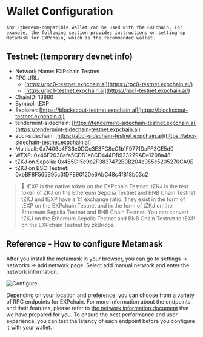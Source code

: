 # Wallet Configuration

    Any Ethereum-compatible wallet can be used with the EXPchain. For example, the following section provides instructions on setting up MetaMask for EXPchain, which is the recommended wallet.

## Testnet: (temporary devnet info)

- Network Name: EXPchain Testnet
- RPC URL:
  - [https://rpc0-testnet.expchain.ai](https://rpc0-testnet.expchain.ai/)
  - [https://rpc1-testnet.expchain.ai](https://rpc1-testnet.expchain.ai/)
- ChainID: 18880
- Symbol: tEXP
- Explorer: [https://blockscout-testnet.expchain.ai](https://blockscout-testnet.expchain.ai)
- tendermint-sidechain: [https://tendermint-sidechain-testnet.expchain.ai](https://tendermint-sidechain-testnet.expchain.ai)
- abci-sidechain: [https://abci-sidechain-testnet.expchain.ai](https://abci-sidechain-testnet.expchain.ai)
- Multicall: 0x7406c4F36c0DCc3E3FC8cC1b1F9771DaFF3CE5d0
- WEXP: 0x46F2038afa5CDD1a8CD444DB923279ADe1208a48
- tZKJ on Sepolia: 0x465C15e9e2F3837472B0B204e955c5205270CA9E
- tZKJ on BSC Testnet: 0xbBF8F565995c3fDF890120e6AbC48c4f818b03c2

> 🌟 tEXP is the native token on the EXPchain Testnet. tZKJ is the test token of ZKJ on the Ethereum Sepolia Testnet and BNB Chain Testnet. tZKJ and tEXP have a 1:1 exchange ratio. They exist in the form of tEXP on the EXPchain Testnet and in the form of tZKJ on the Ethereum Sepolia Testnet and BNB Chain Testnet. You can convert tZKJ on the Ethereum Sepolia Testnet and BNB Chain Testnet to tEXP on the EXPchain Testnet by zkBridge.

## Reference - How to configure Metamask

After you install the metamask in your browser, you can go to settings -> networks -> add network page. Select add manual network and enter the network information.

![Configure](https://storage.googleapis.com/polyhedra-img/images/prod/Configure.png)

Depending on your location and preference, you can choose from a variety of RPC endpoints for EXPchain. For more information about the endpoints and their features, please refer to [the network information document](https://github.com/PolyhedraZK/chaindocs?tab=readme-ov-file#json-rpc) that we have prepared for you. To ensure the best performance and user experience, you can test the latency of each endpoint before you configure it with your wallet.
